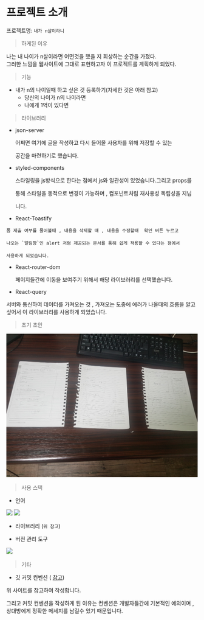# 프로젝트 소개 

프로젝트명:  `내가 n살이라니`

 > 하게된 이유  

나는  내 나이가  n살이라면 어떤것을 했을 지  회상하는 순간을 가졌다.<br> 
그러한 느낌을 웹사이트에 그대로 표현하고자 이 프로젝트를 계흭하게 되었다.


> 기능 

- 내가 n의 나이일때  하고 싶은 것  등록하기(자세한 것은 아래 참고) 
   - 당신의 나이가 n의 나이라면 
   - 나에게 1억이 있다면 
  
  



> 라이브러리


 - json-server 
  
    어쩌면 여기에 글을 작성하고  다시 들어올 사용자를 위해  저장할 수 있는 

    공간을 마련하기로 했습니다.

 - styled-components

    스타일링을  js방식으로 한다는 점에서 js와 일관성이 있었습니다.그리고 props를 
   
    통해 스타일을 동적으로 변경이 가능하며 , 컴포넌트처럼  재사용성 독립성을 지닙
  
    니다.

  -  React-Toastify 
   
    폼 제출 여부를 물어볼때 , 내용을 삭제할 때 , 내용을 수정할때  확인 버튼 누르고

    나오는 `알림창`인 alert 처럼 제공되는 문서를 통해 쉽게 적용할 수 있다는 점에서 

    사용하게 되었습니다.

  - React-router-dom 

    페이지들간에 이동을 보여주기 위해서  해당 라이브러리를 선택했습니다. 

  
  - React-query
  
   서버와 통신하여 데이터를  가져오는 것  , 가져오는 도중에 에러가 나올때의 흐름을  알고 싶어서 이 라이브러리를 사용하게 되었습니다. 


  > 초기 초안 
 
   ![alt text](image.png)


 > 사용 스택 


- 언어 
  
<img src="https://img.shields.io/badge/React-61DAFB?style=flat&logo=React&logoColor=61DAFB"/>

<img src="https://img.shields.io/badge/React Query-FFFFFF?style=flat&logo=React Query&logoColor=FF4154"/>


- 라이브러리 (`위 참고`)

- 버전 관리 도구 

<img src="https://img.shields.io/badge/Github-181717?style=flat&logo=Github&logoColor=#181717"/>


> 기타 


 - 깃 커밋 컨벤션 ( <a href= "https://velog.io/@archivvonjang/Git-Commit-Message-Convention">참고</a>)

  위 사이트를 참고하여 작성합니다.

  그리고 커밋 컨벤션을 작성하게 된 이유는 컨벤션은 개발자들간에 기본적인 예의이며 , 상대방에게 정확한 메세지를 남길수 있기 때문입니다. 
   

  













